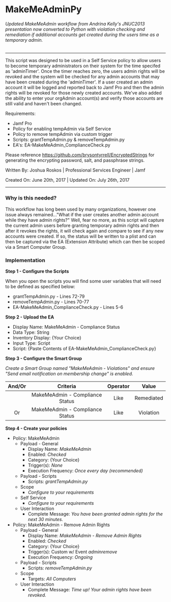 # MakeMeAdminPy
###### Updated MakeMeAdmin workflow from Andrina Kelly's JNUC2013 presentation now converted to Python with violation checking and remediation if additional accounts get created during the users time as a temporary admin.
___
This script was designed to be used in a Self Service policy to allow users to become temporary administrators on their system for the time specifed as 'adminTimer'. Once the timer reaches zero, the users admin rights will be revoked and the system will be checked for any admin accounts that may have been created during the 'adminTimer'. If a user created an admin account it will be logged and reported back to Jamf Pro and then the admin rights will be revoked for those newly created accounts. We've also added the ability to enter your orgAdmin account(s) and verify those accounts are still valid and haven't been changed.

Requirements:
* Jamf Pro
* Policy for enabling tempAdmin via Self Service
* Policy to remove tempAdmin via custom trigger
* Scripts: grantTempAdmin.py & removeTempAdmin.py
* EA's: EA-MakeMeAdmin_ComplianceCheck.py

Please reference https://github.com/brysontyrrell/EncryptedStrings for generating the encrypting password, salt, and passphrase strings.


Written By: Joshua Roskos | Professional Services Engineer | Jamf

Created On: June 20th, 2017 | Updated On: July 26th, 2017
___

### Why is this needed?

This workflow has long been used by many organizations, however one issue always remained..."What if the user creates another admin account while they have admin rights?" Well, fear no more, as this script will capture the current admin users before granting temporary admin rights and then after it revokes the rights, it will check again and compare to see if any new accounts were created. If so, the status will be written to a plist and can then be captured via the EA (Extension Attribute) which can then be scoped via a Smart Computer Group.


### Implementation

**Step 1 - Configure the Scripts**

When you open the scripts you will find some user variables that will need to be defined as specified below:
* grantTempAdmin.py - Lines 72-79
* removeTempAdmin.py - Lines 70-77
* EA-MakeMeAdmin_ComplianceCheck.py - Lines 5-6

**Step 2 - Upload the EA**

* Display Name: MakeMeAdmin - Compliance Status
* Data Type: String
* Inventory Display: {Your Choice}
* Input Type: Script
* Script: {Paste Contents of EA-MakeMeAdmin_ComplianceCheck.py}

**Step 3 - Configure the Smart Group**

*Create a Smart Group named "MakeMeAdmin - Violations" and ensure "Send email notification on membership change" is enabled.*

| And/Or | Criteria | Operator | Value |
| :---: | :---: | :---: | :---: |
|   | MakeMeAdmin - Compliance Status | Like | Remediated |
| Or | MakeMeAdmin - Compliance Status | Like | Violation |

**Step 4 - Create your policies**

* Policy: MakeMeAdmin
  * Payload - General
    * Display Name: *MakeMeAdmin*
    * Enabled: *Checked*
    * Category: {Your Choice}
    * Trigger(s): *None*
    * Execution Frequency: *Once every day (recommended)*
  * Payload - Scripts
    * Scripts: *grantTempAdmin.py*
  * Scope
    * *Configure to your requirements*
  * Self Service
    * *Configure to your requirements*
  * User Interaction
    * Complete Message: *You have been granted admin rights for the next 30 minutes.*
* Policy: MakeMeAdmin - Remove Admin Rights
  * Payload - General
    * Display Name: *MakeMeAdmin - Remove Admin Rights*
    * Enabled: *Checked*
    * Category: {Your Choice}
    * Trigger(s): Custom w/ Event *adminremove*
    * Execution Frequency: *Ongoing*
  * Payload - Scripts
    * Scripts: *removeTempAdmin.py*
  * Scope
    * Targets: *All Computers*
  * User Interaction
    * Complete Message: *Time up! Your admin rights have been revoked.*
    
